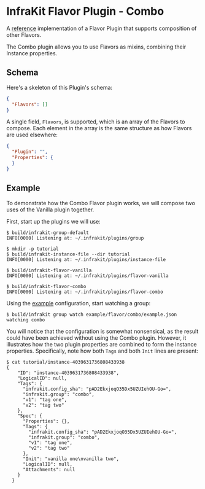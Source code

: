 InfraKit Flavor Plugin - Combo
==============================

A [reference](../../../README.md#reference-implementations) implementation of a Flavor Plugin that supports composition
of other Flavors.

The Combo plugin allows you to use Flavors as mixins, combining their Instance properties.

## Schema

Here's a skeleton of this Plugin's schema:
```json
{
  "Flavors": []
}
```

A single field, `Flavors`, is supported, which is an array of the Flavors to compose.  Each element in the array is the
same structure as how Flavors are used elsewhere:

```json
{
  "Plugin": "",
  "Properties": {
  }
}
```


## Example

To demonstrate how the Combo Flavor plugin works, we will compose two uses of the Vanilla plugin together.

First, start up the plugins we will use:

```shell
$ build/infrakit-group-default
INFO[0000] Listening at: ~/.infrakit/plugins/group
```

```shell
$ mkdir -p tutorial
$ build/infrakit-instance-file --dir tutorial
INFO[0000] Listening at: ~/.infrakit/plugins/instance-file
```

```shell
$ build/infrakit-flavor-vanilla
INFO[0000] Listening at: ~/.infrakit/plugins/flavor-vanilla
```

```shell
$ build/infrakit-flavor-combo
INFO[0000] Listening at: ~/.infrakit/plugins/flavor-combo
```

Using the [example](example.json) configuration, start watching a group:
```shell
$ build/infrakit group watch example/flavor/combo/example.json
watching combo
```

You will notice that the configuration is somewhat nonsensical, as the result could have been achieved without
using the Combo plugin.  However, it illustrates how the two plugin properties are combined to form the instance
properties. Specifically, note how both `Tags` and both `Init` lines are present:
```shell
$ cat tutorial/instance-4039631736808433938
{
    "ID": "instance-4039631736808433938",
    "LogicalID": null,
    "Tags": {
      "infrakit.config_sha": "pAD2EkxjoqO35Dx5UZUIehOU-Go=",
      "infrakit.group": "combo",
      "v1": "tag one",
      "v2": "tag two"
    },
    "Spec": {
      "Properties": {},
      "Tags": {
        "infrakit.config_sha": "pAD2EkxjoqO35Dx5UZUIehOU-Go=",
        "infrakit.group": "combo",
        "v1": "tag one",
        "v2": "tag two"
      },
      "Init": "vanilla one\nvanilla two",
      "LogicalID": null,
      "Attachments": null
    }
  }
```


